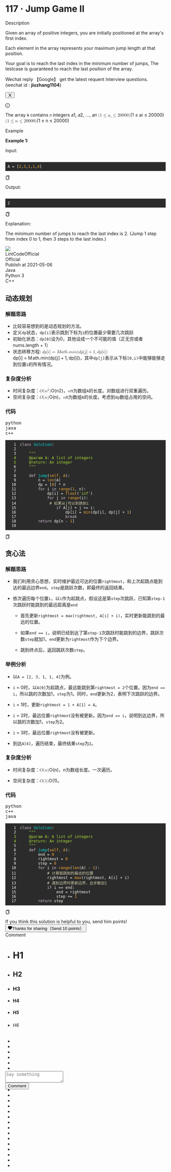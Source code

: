 <h1>117 · Jump Game II</h1>
<div data-h5="false" class="problem-description-content-niBfd problem-detail-bottom-LKDTq"><div data-h5="false" class="content-wrapper-bgslg"><div class="sub-title-D4Ea3 with-action-U2Xi7">Description</div><div class="react-markdown react-markdown-xncmA"><p>Given an array of positive integers, you are initially positioned at the array's first index.</p>
<p>Each element in the array represents your maximum jump length at that position.</p>
<p>Your goal is to reach the last index in the minimum number of jumps, The testcase is guaranteed to reach the last position of the array.</p></div><div data-show="true" class="ant-alert ant-alert-info ant-alert-with-description ant-alert-no-icon connection-pXLnw" role="alert" style="margin-bottom: 16px;"><div class="ant-alert-content"><div class="ant-alert-description"><div class="react-markdown react-markdown-xncmA"><p>Wechat reply  【Google】 get the latest requent Interview questions. (wechat id : <strong>jiuzhang1104</strong>)</p></div></div></div><button type="button" class="ant-alert-close-icon" tabindex="0"><span role="img" aria-label="close" class="anticon anticon-close"><svg viewBox="64 64 896 896" focusable="false" data-icon="close" width="1em" height="1em" fill="currentColor" aria-hidden="true"><path d="M563.8 512l262.5-312.9c4.4-5.2.7-13.1-6.1-13.1h-79.8c-4.7 0-9.2 2.1-12.3 5.7L511.6 449.8 295.1 191.7c-3-3.6-7.5-5.7-12.3-5.7H203c-6.8 0-10.5 7.9-6.1 13.1L459.4 512 196.9 824.9A7.95 7.95 0 00203 838h79.8c4.7 0 9.2-2.1 12.3-5.7l216.5-258.1 216.5 258.1c3 3.6 7.5 5.7 12.3 5.7h79.8c6.8 0 10.5-7.9 6.1-13.1L563.8 512z"></path></svg></span></button></div><div data-show="true" class="ant-alert ant-alert-info ant-alert-with-description notice-tn1L9" role="alert"><span role="img" aria-label="info-circle" class="anticon anticon-info-circle ant-alert-icon"><svg viewBox="64 64 896 896" focusable="false" data-icon="info-circle" width="1em" height="1em" fill="currentColor" aria-hidden="true"><path d="M512 64C264.6 64 64 264.6 64 512s200.6 448 448 448 448-200.6 448-448S759.4 64 512 64zm0 820c-205.4 0-372-166.6-372-372s166.6-372 372-372 372 166.6 372 372-166.6 372-372 372z"></path><path d="M464 336a48 48 0 1096 0 48 48 0 10-96 0zm72 112h-48c-4.4 0-8 3.6-8 8v272c0 4.4 3.6 8 8 8h48c4.4 0 8-3.6 8-8V456c0-4.4-3.6-8-8-8z"></path></svg></span><div class="ant-alert-content"><div class="ant-alert-description"><div class="react-markdown react-markdown-xncmA"><p>The array <code>A</code> contains <code>𝑛</code> integers 𝑎1, 𝑎2, …, 𝑎𝑛 <span class="math math-inline"><span class="katex"><span class="katex-mathml"><math xmlns="http://www.w3.org/1998/Math/MathML"><semantics><mrow><mo stretchy="false">(</mo><mn>1</mn><mo>≤</mo><msub><mi>a</mi><mi>i</mi></msub><mo>≤</mo><mn>20000</mn><mo stretchy="false">)</mo></mrow><annotation encoding="application/x-tex">(1 \leq a_i \leq 20000)</annotation></semantics></math></span><span class="katex-html" aria-hidden="true"><span class="base"><span class="strut" style="height: 1em; vertical-align: -0.25em;"></span><span class="mopen">(</span><span class="mord">1</span><span class="mspace" style="margin-right: 0.2778em;"></span><span class="mrel">≤</span><span class="mspace" style="margin-right: 0.2778em;"></span></span><span class="base"><span class="strut" style="height: 0.786em; vertical-align: -0.15em;"></span><span class="mord"><span class="mord mathnormal">a</span><span class="msupsub"><span class="vlist-t vlist-t2"><span class="vlist-r"><span class="vlist" style="height: 0.3117em;"><span style="top: -2.55em; margin-left: 0em; margin-right: 0.05em;"><span class="pstrut" style="height: 2.7em;"></span><span class="sizing reset-size6 size3 mtight"><span class="mord mathnormal mtight">i</span></span></span></span><span class="vlist-s">​</span></span><span class="vlist-r"><span class="vlist" style="height: 0.15em;"><span></span></span></span></span></span></span><span class="mspace" style="margin-right: 0.2778em;"></span><span class="mrel">≤</span><span class="mspace" style="margin-right: 0.2778em;"></span></span><span class="base"><span class="strut" style="height: 1em; vertical-align: -0.25em;"></span><span class="mord">20000</span><span class="mclose">)</span></span></span></span></span> <span class="math math-inline"><span class="katex"><span class="katex-mathml"><math xmlns="http://www.w3.org/1998/Math/MathML"><semantics><mrow><mo stretchy="false">(</mo><mn>1</mn><mo>≤</mo><mi>n</mi><mo>≤</mo><mn>20000</mn><mo stretchy="false">)</mo></mrow><annotation encoding="application/x-tex">(1\leq n \leq20000)</annotation></semantics></math></span><span class="katex-html" aria-hidden="true"><span class="base"><span class="strut" style="height: 1em; vertical-align: -0.25em;"></span><span class="mopen">(</span><span class="mord">1</span><span class="mspace" style="margin-right: 0.2778em;"></span><span class="mrel">≤</span><span class="mspace" style="margin-right: 0.2778em;"></span></span><span class="base"><span class="strut" style="height: 0.7719em; vertical-align: -0.136em;"></span><span class="mord mathnormal">n</span><span class="mspace" style="margin-right: 0.2778em;"></span><span class="mrel">≤</span><span class="mspace" style="margin-right: 0.2778em;"></span></span><span class="base"><span class="strut" style="height: 1em; vertical-align: -0.25em;"></span><span class="mord">20000</span><span class="mclose">)</span></span></span></span></span></p></div></div></div></div></div><div data-h5="false" class="content-wrapper-bgslg"><div class="sub-title-D4Ea3">Example</div><div class="react-markdown react-markdown-xncmA"><p><strong>Example 1:</strong></p>
<p>Input:</p>
<pre><div class="markdown-thumbnail-wrapper" style="height: auto; max-height: unset;"><div class="lc-code-wrapper"><pre style="display: block; overflow-x: auto; background: rgb(43, 43, 43); color: rgb(248, 248, 242); padding: 0.5em;"><code style="white-space: pre;"><span>A = [</span><span style="color: rgb(245, 171, 53);">2</span><span>,</span><span style="color: rgb(245, 171, 53);">3</span><span>,</span><span style="color: rgb(245, 171, 53);">1</span><span>,</span><span style="color: rgb(245, 171, 53);">1</span><span>,</span><span style="color: rgb(245, 171, 53);">4</span><span>]</span></code></pre><div class="code-block-buttons"><span title="Copy Code" class="code-block-copy-button"><span role="img" aria-label="copy" class="anticon anticon-copy"><svg viewBox="64 64 896 896" focusable="false" data-icon="copy" width="1em" height="1em" fill="currentColor" aria-hidden="true"><path d="M832 64H296c-4.4 0-8 3.6-8 8v56c0 4.4 3.6 8 8 8h496v688c0 4.4 3.6 8 8 8h56c4.4 0 8-3.6 8-8V96c0-17.7-14.3-32-32-32zM704 192H192c-17.7 0-32 14.3-32 32v530.7c0 8.5 3.4 16.6 9.4 22.6l173.3 173.3c2.2 2.2 4.7 4 7.4 5.5v1.9h4.2c3.5 1.3 7.2 2 11 2H704c17.7 0 32-14.3 32-32V224c0-17.7-14.3-32-32-32zM350 856.2L263.9 770H350v86.2zM664 888H414V746c0-22.1-17.9-40-40-40H232V264h432v624z"></path></svg></span></span></div></div></div></pre>
<p>Output:</p>
<pre><div class="markdown-thumbnail-wrapper" style="height: auto; max-height: unset;"><div class="lc-code-wrapper"><pre style="display: block; overflow-x: auto; background: rgb(43, 43, 43); color: rgb(248, 248, 242); padding: 0.5em;"><code style="white-space: pre;"><span>2</span></code></pre><div class="code-block-buttons"><span title="Copy Code" class="code-block-copy-button"><span role="img" aria-label="copy" class="anticon anticon-copy"><svg viewBox="64 64 896 896" focusable="false" data-icon="copy" width="1em" height="1em" fill="currentColor" aria-hidden="true"><path d="M832 64H296c-4.4 0-8 3.6-8 8v56c0 4.4 3.6 8 8 8h496v688c0 4.4 3.6 8 8 8h56c4.4 0 8-3.6 8-8V96c0-17.7-14.3-32-32-32zM704 192H192c-17.7 0-32 14.3-32 32v530.7c0 8.5 3.4 16.6 9.4 22.6l173.3 173.3c2.2 2.2 4.7 4 7.4 5.5v1.9h4.2c3.5 1.3 7.2 2 11 2H704c17.7 0 32-14.3 32-32V224c0-17.7-14.3-32-32-32zM350 856.2L263.9 770H350v86.2zM664 888H414V746c0-22.1-17.9-40-40-40H232V264h432v624z"></path></svg></span></span></div></div></div></pre>
<p>Explanation:</p>
<p>The minimum number of jumps to reach the last index is 2. (Jump 1 step from index 0 to 1, then 3 steps to the last index.)</p></div></div></div>
<div class="detail-CvB6V" id="right-panel-detail"><div class="user-oQMUt"><span class="left-QBtms"><span class="ant-avatar ant-avatar-circle ant-avatar-image" style="width: 24px; height: 24px; line-height: 24px; font-size: 18px;"><img src="http://lintcode-media.oss-accelerate.aliyuncs.com/avatars%2F311314%2Fll.png"></span><div class="username-OmF6j">LintCodeOfficial</div></span><div class="official-tag-PZa6n">Official</div></div><div class="info-ztwS4"><span class="create-at-n6kTz">Publish at 2021-05-06</span><div class="language-or-tag-list-ynjPl"><div class="language-or-tag-list-item-bwzZ2">Java</div><div class="language-or-tag-list-item-bwzZ2">Python 3</div><div class="language-or-tag-list-item-bwzZ2">C++</div></div></div><div class="content-Vmfj8"><div class="react-markdown"><h2>动态规划</h2>
<h3>解题思路</h3>
<ul>
<li>比较容易想到的是动态规划的方法。</li>
<li>定义<code>dp</code>状态，<code>dp[i]</code>表示跳到下标为<code>i</code>的位置最少需要几次跳跃</li>
<li>初始化状态：<code>dp[0]</code>设为0，其他设成一个不可能的值（正无穷或者nums.length + 1）</li>
<li>状态转移方程: <span class="math math-inline"><span class="katex"><span class="katex-mathml"><math xmlns="http://www.w3.org/1998/Math/MathML"><semantics><mrow><mi>d</mi><mi>p</mi><mo stretchy="false">[</mo><mi>i</mi><mo stretchy="false">]</mo><mo>=</mo><mi>M</mi><mi>a</mi><mi>t</mi><mi>h</mi><mi mathvariant="normal">.</mi><mi>m</mi><mi>i</mi><mi>n</mi><mo stretchy="false">(</mo><mi>d</mi><mi>p</mi><mo stretchy="false">[</mo><mi>j</mi><mo stretchy="false">]</mo><mo>+</mo><mn>1</mn><mo separator="true">,</mo><mi>d</mi><mi>p</mi><mo stretchy="false">[</mo><mi>i</mi><mo stretchy="false">]</mo><mo stretchy="false">)</mo></mrow><annotation encoding="application/x-tex">dp[i] = Math.min(dp[j]+1,dp[i])</annotation></semantics></math></span><span class="katex-html" aria-hidden="true"><span class="base"><span class="strut" style="height: 1em; vertical-align: -0.25em;"></span><span class="mord mathnormal">d</span><span class="mord mathnormal">p</span><span class="mopen">[</span><span class="mord mathnormal">i</span><span class="mclose">]</span><span class="mspace" style="margin-right: 0.2778em;"></span><span class="mrel">=</span><span class="mspace" style="margin-right: 0.2778em;"></span></span><span class="base"><span class="strut" style="height: 1em; vertical-align: -0.25em;"></span><span class="mord mathnormal" style="margin-right: 0.10903em;">M</span><span class="mord mathnormal">a</span><span class="mord mathnormal">t</span><span class="mord mathnormal">h</span><span class="mord">.</span><span class="mord mathnormal">min</span><span class="mopen">(</span><span class="mord mathnormal">d</span><span class="mord mathnormal">p</span><span class="mopen">[</span><span class="mord mathnormal" style="margin-right: 0.05724em;">j</span><span class="mclose">]</span><span class="mspace" style="margin-right: 0.2222em;"></span><span class="mbin">+</span><span class="mspace" style="margin-right: 0.2222em;"></span></span><span class="base"><span class="strut" style="height: 1em; vertical-align: -0.25em;"></span><span class="mord">1</span><span class="mpunct">,</span><span class="mspace" style="margin-right: 0.1667em;"></span><span class="mord mathnormal">d</span><span class="mord mathnormal">p</span><span class="mopen">[</span><span class="mord mathnormal">i</span><span class="mclose">])</span></span></span></span></span>，其中<code>dp[j]</code>表示从下标<code>[0,i)</code>中能够能够走到位置<code>i</code>的所有情况。</li>
</ul>
<h3>复杂度分析</h3>
<ul>
<li>时间复杂度：<span class="math math-inline"><span class="katex"><span class="katex-mathml"><math xmlns="http://www.w3.org/1998/Math/MathML"><semantics><mrow><mi>O</mi><mo stretchy="false">(</mo><msup><mi>n</mi><mn>2</mn></msup><mo stretchy="false">)</mo></mrow><annotation encoding="application/x-tex">O(n^2)</annotation></semantics></math></span><span class="katex-html" aria-hidden="true"><span class="base"><span class="strut" style="height: 1.0641em; vertical-align: -0.25em;"></span><span class="mord mathnormal" style="margin-right: 0.02778em;">O</span><span class="mopen">(</span><span class="mord"><span class="mord mathnormal">n</span><span class="msupsub"><span class="vlist-t"><span class="vlist-r"><span class="vlist" style="height: 0.8141em;"><span style="top: -3.063em; margin-right: 0.05em;"><span class="pstrut" style="height: 2.7em;"></span><span class="sizing reset-size6 size3 mtight"><span class="mord mtight">2</span></span></span></span></span></span></span></span><span class="mclose">)</span></span></span></span></span>，<span class="math math-inline"><span class="katex"><span class="katex-mathml"><math xmlns="http://www.w3.org/1998/Math/MathML"><semantics><mrow><mi>n</mi></mrow><annotation encoding="application/x-tex">n</annotation></semantics></math></span><span class="katex-html" aria-hidden="true"><span class="base"><span class="strut" style="height: 0.4306em;"></span><span class="mord mathnormal">n</span></span></span></span></span>为数组<code>A</code>的长度。对数组进行双重遍历。</li>
<li>空间复杂度：<span class="math math-inline"><span class="katex"><span class="katex-mathml"><math xmlns="http://www.w3.org/1998/Math/MathML"><semantics><mrow><mi>O</mi><mo stretchy="false">(</mo><mi>n</mi><mo stretchy="false">)</mo></mrow><annotation encoding="application/x-tex">O(n)</annotation></semantics></math></span><span class="katex-html" aria-hidden="true"><span class="base"><span class="strut" style="height: 1em; vertical-align: -0.25em;"></span><span class="mord mathnormal" style="margin-right: 0.02778em;">O</span><span class="mopen">(</span><span class="mord mathnormal">n</span><span class="mclose">)</span></span></span></span></span>，<span class="math math-inline"><span class="katex"><span class="katex-mathml"><math xmlns="http://www.w3.org/1998/Math/MathML"><semantics><mrow><mi>n</mi></mrow><annotation encoding="application/x-tex">n</annotation></semantics></math></span><span class="katex-html" aria-hidden="true"><span class="base"><span class="strut" style="height: 0.4306em;"></span><span class="mord mathnormal">n</span></span></span></span></span>为数组<code>A</code>的长度。考虑到<code>dp</code>数组占用的空间。</li>
</ul>
<h3>代码</h3>
<pre><div class="markdown-thumbnail-wrapper" style="height: auto; max-height: unset;"><div class="wrap-vVJ8z"><div class="btns-YSYH_"><div class="btn-oMcAa" data-active="true">python</div><div class="btn-oMcAa" data-active="false">java</div><div class="btn-oMcAa" data-active="false">c++</div></div><div class="lc-code-wrapper"><pre style="display: block; overflow-x: auto; background: rgb(43, 43, 43); color: rgb(248, 248, 242); padding: 0.5em;"><code class="language-python" style="white-space: pre;"><span class="comment linenumber react-syntax-highlighter-line-number" style="display: inline-block; min-width: 2.25em; padding-right: 1em; text-align: right; user-select: none;">1</span><span class="hljs-class" style="color: rgb(220, 198, 224);">class</span><span class="hljs-class"> </span><span class="hljs-class" style="color: rgb(0, 224, 224);">Solution</span><span class="hljs-class">:</span><span>
</span><span class="comment linenumber react-syntax-highlighter-line-number" style="display: inline-block; min-width: 2.25em; padding-right: 1em; text-align: right; user-select: none;">2</span>
<span class="comment linenumber react-syntax-highlighter-line-number" style="display: inline-block; min-width: 2.25em; padding-right: 1em; text-align: right; user-select: none;">3</span><span>&nbsp; &nbsp; </span><span style="color: rgb(171, 227, 56);">"""
</span><span style="color: rgb(171, 227, 56);"><span class="comment linenumber react-syntax-highlighter-line-number" style="display: inline-block; min-width: 2.25em; padding-right: 1em; text-align: right; user-select: none;">4</span>&nbsp; &nbsp; @param A: A list of integers
</span><span style="color: rgb(171, 227, 56);"><span class="comment linenumber react-syntax-highlighter-line-number" style="display: inline-block; min-width: 2.25em; padding-right: 1em; text-align: right; user-select: none;">5</span>&nbsp; &nbsp; @return: An integer
</span><span class="comment linenumber react-syntax-highlighter-line-number" style="display: inline-block; min-width: 2.25em; padding-right: 1em; text-align: right; user-select: none;">6</span><span style="color: rgb(171, 227, 56);">&nbsp; &nbsp; """</span><span>
</span><span class="comment linenumber react-syntax-highlighter-line-number" style="display: inline-block; min-width: 2.25em; padding-right: 1em; text-align: right; user-select: none;">7</span>
<span class="comment linenumber react-syntax-highlighter-line-number" style="display: inline-block; min-width: 2.25em; padding-right: 1em; text-align: right; user-select: none;">8</span><span>&nbsp; &nbsp; </span><span class="hljs-function" style="color: rgb(220, 198, 224);">def</span><span class="hljs-function"> </span><span class="hljs-function" style="color: rgb(0, 224, 224);">jump</span><span class="hljs-function">(</span><span class="hljs-function" style="color: rgb(245, 171, 53);">self, A</span><span class="hljs-function">):</span><span>
</span><span class="comment linenumber react-syntax-highlighter-line-number" style="display: inline-block; min-width: 2.25em; padding-right: 1em; text-align: right; user-select: none;">9</span><span>&nbsp; &nbsp; &nbsp; &nbsp; n = </span><span style="color: rgb(245, 171, 53);">len</span><span>(A)
</span><span class="comment linenumber react-syntax-highlighter-line-number" style="display: inline-block; min-width: 2.25em; padding-right: 1em; text-align: right; user-select: none;">10</span><span>&nbsp; &nbsp; &nbsp; &nbsp; dp = [</span><span style="color: rgb(245, 171, 53);">0</span><span>] * n
</span><span class="comment linenumber react-syntax-highlighter-line-number" style="display: inline-block; min-width: 2.25em; padding-right: 1em; text-align: right; user-select: none;">11</span><span>&nbsp; &nbsp; &nbsp; &nbsp; </span><span style="color: rgb(220, 198, 224);">for</span><span> i </span><span style="color: rgb(220, 198, 224);">in</span><span> </span><span style="color: rgb(245, 171, 53);">range</span><span>(</span><span style="color: rgb(245, 171, 53);">1</span><span>, n):
</span><span class="comment linenumber react-syntax-highlighter-line-number" style="display: inline-block; min-width: 2.25em; padding-right: 1em; text-align: right; user-select: none;">12</span><span>&nbsp; &nbsp; &nbsp; &nbsp; &nbsp; &nbsp; dp[i] = </span><span style="color: rgb(245, 171, 53);">float</span><span>(</span><span style="color: rgb(171, 227, 56);">'inf'</span><span>)
</span><span class="comment linenumber react-syntax-highlighter-line-number" style="display: inline-block; min-width: 2.25em; padding-right: 1em; text-align: right; user-select: none;">13</span><span>&nbsp; &nbsp; &nbsp; &nbsp; &nbsp; &nbsp; </span><span style="color: rgb(220, 198, 224);">for</span><span> j </span><span style="color: rgb(220, 198, 224);">in</span><span> </span><span style="color: rgb(245, 171, 53);">range</span><span>(i):
</span><span class="comment linenumber react-syntax-highlighter-line-number" style="display: inline-block; min-width: 2.25em; padding-right: 1em; text-align: right; user-select: none;">14</span><span>&nbsp; &nbsp; &nbsp; &nbsp; &nbsp; &nbsp;&nbsp;	</span><span style="color: rgb(212, 208, 171);"># 如果从j可以到跳到i</span><span>
</span><span class="comment linenumber react-syntax-highlighter-line-number" style="display: inline-block; min-width: 2.25em; padding-right: 1em; text-align: right; user-select: none;">15</span><span>&nbsp; &nbsp; &nbsp; &nbsp; &nbsp; &nbsp; &nbsp; &nbsp; </span><span style="color: rgb(220, 198, 224);">if</span><span> A[j] + j &gt;= i:
</span><span class="comment linenumber react-syntax-highlighter-line-number" style="display: inline-block; min-width: 2.25em; padding-right: 1em; text-align: right; user-select: none;">16</span><span>&nbsp; &nbsp; &nbsp; &nbsp; &nbsp; &nbsp; &nbsp; &nbsp; &nbsp; &nbsp; dp[i] = </span><span style="color: rgb(245, 171, 53);">min</span><span>(dp[i], dp[j] + </span><span style="color: rgb(245, 171, 53);">1</span><span>)
</span><span class="comment linenumber react-syntax-highlighter-line-number" style="display: inline-block; min-width: 2.25em; padding-right: 1em; text-align: right; user-select: none;">17</span><span>&nbsp; &nbsp; &nbsp; &nbsp; &nbsp; &nbsp; &nbsp; &nbsp; &nbsp; &nbsp; </span><span style="color: rgb(220, 198, 224);">break</span><span>
</span><span class="comment linenumber react-syntax-highlighter-line-number" style="display: inline-block; min-width: 2.25em; padding-right: 1em; text-align: right; user-select: none;">18</span><span>&nbsp; &nbsp; &nbsp; &nbsp; </span><span style="color: rgb(220, 198, 224);">return</span><span> dp[n - </span><span style="color: rgb(245, 171, 53);">1</span><span>]
</span><span class="comment linenumber react-syntax-highlighter-line-number" style="display: inline-block; min-width: 2.25em; padding-right: 1em; text-align: right; user-select: none;">19</span></code></pre><div class="code-block-buttons"><span title="Copy Code" class="code-block-copy-button"><span role="img" aria-label="copy" class="anticon anticon-copy"><svg viewBox="64 64 896 896" focusable="false" data-icon="copy" width="1em" height="1em" fill="currentColor" aria-hidden="true"><path d="M832 64H296c-4.4 0-8 3.6-8 8v56c0 4.4 3.6 8 8 8h496v688c0 4.4 3.6 8 8 8h56c4.4 0 8-3.6 8-8V96c0-17.7-14.3-32-32-32zM704 192H192c-17.7 0-32 14.3-32 32v530.7c0 8.5 3.4 16.6 9.4 22.6l173.3 173.3c2.2 2.2 4.7 4 7.4 5.5v1.9h4.2c3.5 1.3 7.2 2 11 2H704c17.7 0 32-14.3 32-32V224c0-17.7-14.3-32-32-32zM350 856.2L263.9 770H350v86.2zM664 888H414V746c0-22.1-17.9-40-40-40H232V264h432v624z"></path></svg></span></span></div></div></div></div></pre>
<h2>贪心法</h2>
<h3>解题思路</h3>
<ul>
<li>
<p>我们利用贪心思想，实时维护最远可达的位置<code>rightmost</code>，和上次起跳点能到达的最远边界<code>end</code>。<code>step</code>是跳跃次数，即最终的返回结果。</p>
</li>
<li>
<p>依次遍历每个位置<code>i</code>，以<code>i</code>作为起跳点，假设这是第<code>step</code>次跳跃，已知第<code>step-1</code>次跳跃时能跳到的最远距离是<code>end</code></p>
<ul>
<li>
<p>首先更新<code>rightmost = max(rightmost, A[i] + i)</code>，实时更新能跳到的最远的位置。</p>
</li>
<li>
<p>如果<code>end == i</code>，说明已经到达了第<code>step-1</code>次跳跃时能跳到的边界，跳跃次数<code>step</code>就加1，<code>end</code>更新为<code>rightmost</code>作为下个边界。</p>
</li>
<li>
<p>跳到终点后，返回跳跃次数<code>step</code>。</p>
</li>
</ul>
</li>
</ul>
<h3>举例分析</h3>
<ul>
<li>
<p>以<code>A = [2, 3, 1, 1, 4]</code>为例。</p>
</li>
<li>
<p><code>i</code> = 0时，以<code>A[0]</code>为起跳点，最远能跳到第<code>rightmost = 2</code>个位置。因为<code>end == i</code>，所以跳的次数加1，<code>step</code>为1。同时，<code>end</code>更新为2，表明下次跳跃的边界。</p>
</li>
<li>
<p><code>i</code> = 1时，更新<code>rightmost = 1 + A[1] = 4</code>。</p>
</li>
<li>
<p><code>i</code> = 2时，最远位置<code>rightmost</code>没有被更新。因为<code>end == i</code>，说明到达边界，所以跳的次数加1，<code>step</code>为2。</p>
</li>
<li>
<p><code>i</code> = 3时，最远位置<code>rightmost</code>没有被更新。</p>
</li>
<li>
<p>到达<code>A[4]</code>，遍历结束，最终结果<code>step</code>为<code>2</code>。</p>
</li>
</ul>
<h3>复杂度分析</h3>
<ul>
<li>
<p>时间复杂度：<span class="math math-inline"><span class="katex"><span class="katex-mathml"><math xmlns="http://www.w3.org/1998/Math/MathML"><semantics><mrow><mi>O</mi><mo stretchy="false">(</mo><mi>n</mi><mo stretchy="false">)</mo></mrow><annotation encoding="application/x-tex">O(n)</annotation></semantics></math></span><span class="katex-html" aria-hidden="true"><span class="base"><span class="strut" style="height: 1em; vertical-align: -0.25em;"></span><span class="mord mathnormal" style="margin-right: 0.02778em;">O</span><span class="mopen">(</span><span class="mord mathnormal">n</span><span class="mclose">)</span></span></span></span></span>，n为数组长度。一次遍历。</p>
</li>
<li>
<p>空间复杂度：<span class="math math-inline"><span class="katex"><span class="katex-mathml"><math xmlns="http://www.w3.org/1998/Math/MathML"><semantics><mrow><mi>O</mi><mo stretchy="false">(</mo><mn>1</mn><mo stretchy="false">)</mo></mrow><annotation encoding="application/x-tex">O(1)</annotation></semantics></math></span><span class="katex-html" aria-hidden="true"><span class="base"><span class="strut" style="height: 1em; vertical-align: -0.25em;"></span><span class="mord mathnormal" style="margin-right: 0.02778em;">O</span><span class="mopen">(</span><span class="mord">1</span><span class="mclose">)</span></span></span></span></span>。</p>
</li>
</ul>
<h3>代码</h3>
<pre><div class="markdown-thumbnail-wrapper" style="height: auto; max-height: unset;"><div class="wrap-vVJ8z"><div class="btns-YSYH_"><div class="btn-oMcAa" data-active="true">python</div><div class="btn-oMcAa" data-active="false">c++</div><div class="btn-oMcAa" data-active="false">java</div></div><div class="lc-code-wrapper"><pre style="display: block; overflow-x: auto; background: rgb(43, 43, 43); color: rgb(248, 248, 242); padding: 0.5em;"><code class="language-python" style="white-space: pre;"><span class="comment linenumber react-syntax-highlighter-line-number" style="display: inline-block; min-width: 2.25em; padding-right: 1em; text-align: right; user-select: none;">1</span><span class="hljs-class" style="color: rgb(220, 198, 224);">class</span><span class="hljs-class"> </span><span class="hljs-class" style="color: rgb(0, 224, 224);">Solution</span><span class="hljs-class">:</span><span>
</span><span class="comment linenumber react-syntax-highlighter-line-number" style="display: inline-block; min-width: 2.25em; padding-right: 1em; text-align: right; user-select: none;">2</span><span>&nbsp; &nbsp; </span><span style="color: rgb(171, 227, 56);">"""
</span><span style="color: rgb(171, 227, 56);"><span class="comment linenumber react-syntax-highlighter-line-number" style="display: inline-block; min-width: 2.25em; padding-right: 1em; text-align: right; user-select: none;">3</span>&nbsp; &nbsp; @param A: A list of integers
</span><span style="color: rgb(171, 227, 56);"><span class="comment linenumber react-syntax-highlighter-line-number" style="display: inline-block; min-width: 2.25em; padding-right: 1em; text-align: right; user-select: none;">4</span>&nbsp; &nbsp; @return: An integer
</span><span class="comment linenumber react-syntax-highlighter-line-number" style="display: inline-block; min-width: 2.25em; padding-right: 1em; text-align: right; user-select: none;">5</span><span style="color: rgb(171, 227, 56);">&nbsp; &nbsp; """</span><span>
</span><span class="comment linenumber react-syntax-highlighter-line-number" style="display: inline-block; min-width: 2.25em; padding-right: 1em; text-align: right; user-select: none;">6</span><span>&nbsp; &nbsp; </span><span class="hljs-function" style="color: rgb(220, 198, 224);">def</span><span class="hljs-function"> </span><span class="hljs-function" style="color: rgb(0, 224, 224);">jump</span><span class="hljs-function">(</span><span class="hljs-function" style="color: rgb(245, 171, 53);">self, A</span><span class="hljs-function">):</span><span>
</span><span class="comment linenumber react-syntax-highlighter-line-number" style="display: inline-block; min-width: 2.25em; padding-right: 1em; text-align: right; user-select: none;">7</span><span>&nbsp; &nbsp; &nbsp; &nbsp; end = </span><span style="color: rgb(245, 171, 53);">0</span><span>
</span><span class="comment linenumber react-syntax-highlighter-line-number" style="display: inline-block; min-width: 2.25em; padding-right: 1em; text-align: right; user-select: none;">8</span><span>&nbsp; &nbsp; &nbsp; &nbsp; rightmost = </span><span style="color: rgb(245, 171, 53);">0</span><span>
</span><span class="comment linenumber react-syntax-highlighter-line-number" style="display: inline-block; min-width: 2.25em; padding-right: 1em; text-align: right; user-select: none;">9</span><span>&nbsp; &nbsp; &nbsp; &nbsp; step = </span><span style="color: rgb(245, 171, 53);">0</span><span>
</span><span class="comment linenumber react-syntax-highlighter-line-number" style="display: inline-block; min-width: 2.25em; padding-right: 1em; text-align: right; user-select: none;">10</span><span>&nbsp; &nbsp; &nbsp; &nbsp; </span><span style="color: rgb(220, 198, 224);">for</span><span> i </span><span style="color: rgb(220, 198, 224);">in</span><span> </span><span style="color: rgb(245, 171, 53);">range</span><span>(</span><span style="color: rgb(245, 171, 53);">len</span><span>(A) - </span><span style="color: rgb(245, 171, 53);">1</span><span>):
</span><span class="comment linenumber react-syntax-highlighter-line-number" style="display: inline-block; min-width: 2.25em; padding-right: 1em; text-align: right; user-select: none;">11</span><span>&nbsp; &nbsp; &nbsp; &nbsp; &nbsp; &nbsp; </span><span style="color: rgb(212, 208, 171);"># 计算能跳到的最远的位置</span><span>
</span><span class="comment linenumber react-syntax-highlighter-line-number" style="display: inline-block; min-width: 2.25em; padding-right: 1em; text-align: right; user-select: none;">12</span><span>&nbsp; &nbsp; &nbsp; &nbsp; &nbsp; &nbsp; rightmost = </span><span style="color: rgb(245, 171, 53);">max</span><span>(rightmost, A[i] + i)
</span><span class="comment linenumber react-syntax-highlighter-line-number" style="display: inline-block; min-width: 2.25em; padding-right: 1em; text-align: right; user-select: none;">13</span><span>&nbsp; &nbsp; &nbsp; &nbsp; &nbsp; &nbsp; </span><span style="color: rgb(212, 208, 171);"># 遇到边界时更新边界，且步数加1</span><span>
</span><span class="comment linenumber react-syntax-highlighter-line-number" style="display: inline-block; min-width: 2.25em; padding-right: 1em; text-align: right; user-select: none;">14</span><span>&nbsp; &nbsp; &nbsp; &nbsp; &nbsp; &nbsp; </span><span style="color: rgb(220, 198, 224);">if</span><span> i == end:
</span><span class="comment linenumber react-syntax-highlighter-line-number" style="display: inline-block; min-width: 2.25em; padding-right: 1em; text-align: right; user-select: none;">15</span>&nbsp; &nbsp; &nbsp; &nbsp; &nbsp; &nbsp; &nbsp; &nbsp; end = rightmost
<span class="comment linenumber react-syntax-highlighter-line-number" style="display: inline-block; min-width: 2.25em; padding-right: 1em; text-align: right; user-select: none;">16</span><span>&nbsp; &nbsp; &nbsp; &nbsp; &nbsp; &nbsp; &nbsp; &nbsp; step += </span><span style="color: rgb(245, 171, 53);">1</span><span>&nbsp;
</span><span class="comment linenumber react-syntax-highlighter-line-number" style="display: inline-block; min-width: 2.25em; padding-right: 1em; text-align: right; user-select: none;">17</span><span>&nbsp; &nbsp; &nbsp; &nbsp; </span><span style="color: rgb(220, 198, 224);">return</span><span> step</span></code></pre><div class="code-block-buttons"><span title="Copy Code" class="code-block-copy-button"><span role="img" aria-label="copy" class="anticon anticon-copy"><svg viewBox="64 64 896 896" focusable="false" data-icon="copy" width="1em" height="1em" fill="currentColor" aria-hidden="true"><path d="M832 64H296c-4.4 0-8 3.6-8 8v56c0 4.4 3.6 8 8 8h496v688c0 4.4 3.6 8 8 8h56c4.4 0 8-3.6 8-8V96c0-17.7-14.3-32-32-32zM704 192H192c-17.7 0-32 14.3-32 32v530.7c0 8.5 3.4 16.6 9.4 22.6l173.3 173.3c2.2 2.2 4.7 4 7.4 5.5v1.9h4.2c3.5 1.3 7.2 2 11 2H704c17.7 0 32-14.3 32-32V224c0-17.7-14.3-32-32-32zM350 856.2L263.9 770H350v86.2zM664 888H414V746c0-22.1-17.9-40-40-40H232V264h432v624z"></path></svg></span></span></div></div></div></div></pre></div></div><div class="wrapper-ZvacN"><div class="tip-T_UMB">If you think this solution is helpful to you, send him points!</div><button type="button" class="ant-btn ant-btn-default can-reward-button-pFzUv"><span role="img" aria-label="heart" class="anticon anticon-heart"><svg viewBox="64 64 896 896" focusable="false" data-icon="heart" width="1em" height="1em" fill="currentColor" aria-hidden="true"><path d="M923 283.6a260.04 260.04 0 00-56.9-82.8 264.4 264.4 0 00-84-55.5A265.34 265.34 0 00679.7 125c-49.3 0-97.4 13.5-139.2 39-10 6.1-19.5 12.8-28.5 20.1-9-7.3-18.5-14-28.5-20.1-41.8-25.5-89.9-39-139.2-39-35.5 0-69.9 6.8-102.4 20.3-31.4 13-59.7 31.7-84 55.5a258.44 258.44 0 00-56.9 82.8c-13.9 32.3-21 66.6-21 101.9 0 33.3 6.8 68 20.3 103.3 11.3 29.5 27.5 60.1 48.2 91 32.8 48.9 77.9 99.9 133.9 151.6 92.8 85.7 184.7 144.9 188.6 147.3l23.7 15.2c10.5 6.7 24 6.7 34.5 0l23.7-15.2c3.9-2.5 95.7-61.6 188.6-147.3 56-51.7 101.1-102.7 133.9-151.6 20.7-30.9 37-61.5 48.2-91 13.5-35.3 20.3-70 20.3-103.3.1-35.3-7-69.6-20.9-101.9z"></path></svg></span><span>Thanks for sharing（Send 10 points）</span></button></div><div class="publish-comment-wrap-B_jiC"><div class="publish-comment-title-pBIXY">Comment</div><div class="publish-comment-inner-KFgGw"><div class="rc-md-editor " style="flex: 1 1 0%; margin-right: 12px; border: 1px solid var(--border); padding-bottom: 0px;"><div class="rc-md-navigation visible"><div class="navigation-nav left"><div class="button-wrap"><span class="button button-type-header" title="Header"><i class="rmel-iconfont rmel-icon-font-size"></i><div class="drop-wrap hidden"><ul class="header-list"><li class="list-item"><h1>H1</h1></li><li class="list-item"><h2>H2</h2></li><li class="list-item"><h3>H3</h3></li><li class="list-item"><h4>H4</h4></li><li class="list-item"><h5>H5</h5></li><li class="list-item"><h6>H6</h6></li></ul></div></span><span class="button button-type-bold" title="Bold"><i class="rmel-iconfont rmel-icon-bold"></i></span><span class="button button-type-italic" title="Italic"><i class="rmel-iconfont rmel-icon-italic"></i></span><span class="button button-type-underline" title="Underline"><i class="rmel-iconfont rmel-icon-underline"></i></span><span class="button button-type-strikethrough" title="Strikethrough"><i class="rmel-iconfont rmel-icon-strikethrough"></i></span><span class="button button-type-unordered" title="Unordered list"><i class="rmel-iconfont rmel-icon-list-unordered"></i></span><span class="button button-type-ordered" title="Ordered list"><i class="rmel-iconfont rmel-icon-list-ordered"></i></span><span class="button button-type-quote" title="Quote"><i class="rmel-iconfont rmel-icon-quote"></i></span><span class="button button-type-wrap" title="Line break"><i class="rmel-iconfont rmel-icon-wrap"></i></span><span class="button button-type-code-inline" title="Inline code"><i class="rmel-iconfont rmel-icon-code"></i></span><span class="button button-type-code-block" title="Code"><i class="rmel-iconfont rmel-icon-code-block"></i></span><span class="button button-type-table" title="Table"><i class="rmel-iconfont rmel-icon-grid"></i><div class="drop-wrap hidden"><ul class="table-list wrap" style="width: 135px; height: 89px;"><li class="list-item " style="top: 0px; left: 0px;"></li><li class="list-item " style="top: 0px; left: 23px;"></li><li class="list-item " style="top: 0px; left: 46px;"></li><li class="list-item " style="top: 0px; left: 69px;"></li><li class="list-item " style="top: 0px; left: 92px;"></li><li class="list-item " style="top: 0px; left: 115px;"></li><li class="list-item " style="top: 23px; left: 0px;"></li><li class="list-item " style="top: 23px; left: 23px;"></li><li class="list-item " style="top: 23px; left: 46px;"></li><li class="list-item " style="top: 23px; left: 69px;"></li><li class="list-item " style="top: 23px; left: 92px;"></li><li class="list-item " style="top: 23px; left: 115px;"></li><li class="list-item " style="top: 46px; left: 0px;"></li><li class="list-item " style="top: 46px; left: 23px;"></li><li class="list-item " style="top: 46px; left: 46px;"></li><li class="list-item " style="top: 46px; left: 69px;"></li><li class="list-item " style="top: 46px; left: 92px;"></li><li class="list-item " style="top: 46px; left: 115px;"></li><li class="list-item " style="top: 69px; left: 0px;"></li><li class="list-item " style="top: 69px; left: 23px;"></li><li class="list-item " style="top: 69px; left: 46px;"></li><li class="list-item " style="top: 69px; left: 69px;"></li><li class="list-item " style="top: 69px; left: 92px;"></li><li class="list-item " style="top: 69px; left: 115px;"></li></ul></div></span><span class="button button-type-link" title="Link"><i class="rmel-iconfont rmel-icon-link"></i></span><span class="button button-type-clear" title="Clear"><i class="rmel-iconfont rmel-icon-delete"></i></span><span class="button button-type-undo disabled" title="Undo"><i class="rmel-iconfont rmel-icon-undo"></i></span><span class="button button-type-redo disabled" title="Redo"><i class="rmel-iconfont rmel-icon-redo"></i></span></div></div><div class="navigation-nav right"><div class="button-wrap"><span class="button button-type-mode" title="Only display preview"><i class="rmel-iconfont rmel-icon-visibility"></i></span><span class="button button-type-fullscreen" title="Full screen"><i class="rmel-iconfont rmel-icon-fullscreen"></i></span></div></div></div><div class="editor-container"><section class="section sec-md visible"><textarea name="textarea" placeholder="Say something" class="section-container input " wrap="hard"></textarea></section><section class="section sec-html in-visible"><div class="section-container html-wrap"><div class="preview-YA7EM"><div class="react-markdown"></div></div></div></section></div></div><button type="button" class="ant-btn ant-btn-primary"><span>Comment</span></button></div></div><div class="nest-comments-wrap-nCjn5"><div class=""><div></div><ul class="ant-pagination" unselectable="unselectable" style="display: none;"><li title="Previous Page" class="ant-pagination-prev ant-pagination-disabled" aria-disabled="true"><button class="ant-pagination-item-link" type="button" tabindex="-1" disabled=""><span role="img" aria-label="left" class="anticon anticon-left"><svg viewBox="64 64 896 896" focusable="false" data-icon="left" width="1em" height="1em" fill="currentColor" aria-hidden="true"><path d="M724 218.3V141c0-6.7-7.7-10.4-12.9-6.3L260.3 486.8a31.86 31.86 0 000 50.3l450.8 352.1c5.3 4.1 12.9.4 12.9-6.3v-77.3c0-4.9-2.3-9.6-6.1-12.6l-360-281 360-281.1c3.8-3 6.1-7.7 6.1-12.6z"></path></svg></span></button></li><li title="1" class="ant-pagination-item ant-pagination-item-1 ant-pagination-item-disabled" tabindex="0"><a rel="nofollow">1</a></li><li title="Next Page" class="ant-pagination-next ant-pagination-disabled" aria-disabled="true"><button class="ant-pagination-item-link" type="button" tabindex="-1" disabled=""><span role="img" aria-label="right" class="anticon anticon-right"><svg viewBox="64 64 896 896" focusable="false" data-icon="right" width="1em" height="1em" fill="currentColor" aria-hidden="true"><path d="M765.7 486.8L314.9 134.7A7.97 7.97 0 00302 141v77.3c0 4.9 2.3 9.6 6.1 12.6l360 281.1-360 281.1c-3.9 3-6.1 7.7-6.1 12.6V883c0 6.7 7.7 10.4 12.9 6.3l450.8-352.1a31.96 31.96 0 000-50.4z"></path></svg></span></button></li></ul></div></div></div>